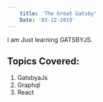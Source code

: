 ```yaml
---
    title: 'The Great Gatsby'
    Date: '03-12-2019'
---
```


I am Just learning GATSBYJS.

##  Topics Covered:

1. GatsbyaJs
2. Graphql
3. React